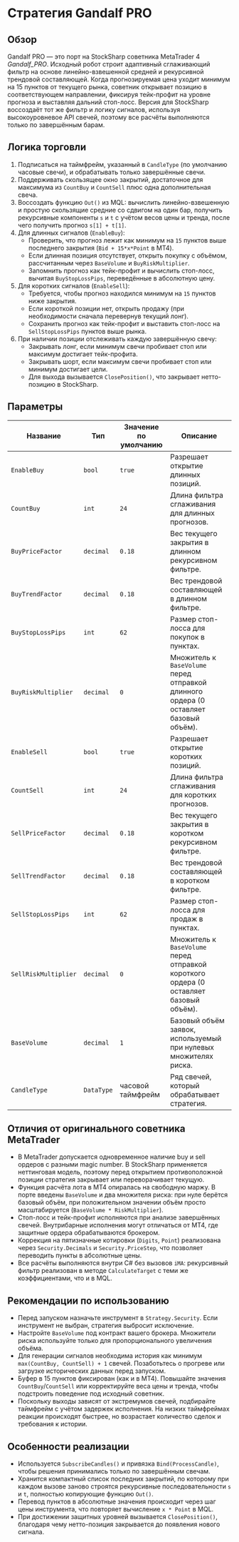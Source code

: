 # Стратегия Gandalf PRO

## Обзор
Gandalf PRO — это порт на StockSharp советника MetaTrader 4 *Gandalf_PRO*. Исходный робот строит адаптивный сглаживающий фильтр
на основе линейно-взвешенной средней и рекурсивной трендовой составляющей. Когда прогнозируемая цена уходит минимум на 15 пунктов
от текущего рынка, советник открывает позицию в соответствующем направлении, фиксируя тейк-профит на уровне прогноза и выставляя
дальний стоп-лосс. Версия для StockSharp воссоздаёт тот же фильтр и логику сигналов, используя высокоуровневое API свечей, поэтому
все расчёты выполняются только по завершённым барам.

## Логика торговли
1. Подписаться на таймфрейм, указанный в `CandleType` (по умолчанию часовые свечи), и обрабатывать только завершённые свечи.
2. Поддерживать скользящее окно закрытий, достаточное для максимума из `CountBuy` и `CountSell` плюс одна дополнительная свеча.
3. Воссоздать функцию `Out()` из MQL: вычислить линейно-взвешенную и простую скользящие средние со сдвигом на один бар, получить
   рекурсивные компоненты `s` и `t` с учётом весов цены и тренда, после чего получить прогноз `s[1] + t[1]`.
4. Для длинных сигналов (`EnableBuy`):
   - Проверить, что прогноз лежит как минимум на `15` пунктов выше последнего закрытия (`Bid + 15*x*Point` в MT4).
   - Если длинная позиция отсутствует, открыть покупку с объёмом, рассчитанным через `BaseVolume` и `BuyRiskMultiplier`.
   - Запомнить прогноз как тейк-профит и вычислить стоп-лосс, вычитая `BuyStopLossPips`, переведённые в абсолютную цену.
5. Для коротких сигналов (`EnableSell`):
   - Требуется, чтобы прогноз находился минимум на `15` пунктов ниже закрытия.
   - Если короткой позиции нет, открыть продажу (при необходимости сначала перевернув текущий лонг).
   - Сохранить прогноз как тейк-профит и выставить стоп-лосс на `SellStopLossPips` пунктов выше рынка.
6. При наличии позиции отслеживать каждую завершённую свечу:
   - Закрывать лонг, если минимум свечи пробивает стоп или максимум достигает тейк-профита.
   - Закрывать шорт, если максимум свечи пробивает стоп или минимум достигает цели.
   - Для выхода вызывается `ClosePosition()`, что закрывает нетто-позицию в StockSharp.

## Параметры
| Название | Тип | Значение по умолчанию | Описание |
| --- | --- | --- | --- |
| `EnableBuy` | `bool` | `true` | Разрешает открытие длинных позиций. |
| `CountBuy` | `int` | `24` | Длина фильтра сглаживания для длинных прогнозов. |
| `BuyPriceFactor` | `decimal` | `0.18` | Вес текущего закрытия в длинном рекурсивном фильтре. |
| `BuyTrendFactor` | `decimal` | `0.18` | Вес трендовой составляющей в длинном фильтре. |
| `BuyStopLossPips` | `int` | `62` | Размер стоп-лосса для покупок в пунктах. |
| `BuyRiskMultiplier` | `decimal` | `0` | Множитель к `BaseVolume` перед отправкой длинного ордера (0 оставляет базовый объём). |
| `EnableSell` | `bool` | `true` | Разрешает открытие коротких позиций. |
| `CountSell` | `int` | `24` | Длина фильтра сглаживания для коротких прогнозов. |
| `SellPriceFactor` | `decimal` | `0.18` | Вес текущего закрытия в коротком рекурсивном фильтре. |
| `SellTrendFactor` | `decimal` | `0.18` | Вес трендовой составляющей в коротком фильтре. |
| `SellStopLossPips` | `int` | `62` | Размер стоп-лосса для продаж в пунктах. |
| `SellRiskMultiplier` | `decimal` | `0` | Множитель к `BaseVolume` перед отправкой короткого ордера (0 оставляет базовый объём). |
| `BaseVolume` | `decimal` | `1` | Базовый объём заявок, используемый при нулевых множителях риска. |
| `CandleType` | `DataType` | часовой таймфрейм | Ряд свечей, который обрабатывает стратегия. |

## Отличия от оригинального советника MetaTrader
- В MetaTrader допускается одновременное наличие buy и sell ордеров с разными magic number. В StockSharp применяется неттинговая
  модель, поэтому перед открытием противоположной позиции стратегия закрывает или переворачивает текущую.
- Функция расчёта лота в MT4 опиралась на свободную маржу. В порте введены `BaseVolume` и два множителя риска: при нуле берётся
  базовый объём, при положительном значении объём просто масштабируется (`BaseVolume * RiskMultiplier`).
- Стоп-лосс и тейк-профит исполняются при анализе завершённых свечей. Внутрибарные исполнения могут отличаться от MT4, где
  защитные ордера обрабатываются брокером.
- Коррекция на пятизначные котировки (`Digits`, `Point`) реализована через `Security.Decimals` и `Security.PriceStep`, что позволяет
  переводить пункты в абсолютные цены.
- Все расчёты выполняются внутри C# без вызовов `iMA`: рекурсивный фильтр реализован в методе `CalculateTarget` с теми же
  коэффициентами, что и в MQL.

## Рекомендации по использованию
- Перед запуском назначьте инструмент в `Strategy.Security`. Если инструмент не выбран, стратегия выбросит исключение.
- Настройте `BaseVolume` под контракт вашего брокера. Множители риска используйте только для пропорционального увеличения объёма.
- Для генерации сигналов необходима история как минимум `max(CountBuy, CountSell) + 1` свечей. Позаботьтесь о прогреве или
  загрузке исторических данных перед запуском.
- Буфер в 15 пунктов фиксирован (как и в MT4). Повышайте значения `CountBuy`/`CountSell` или корректируйте веса цены и тренда,
  чтобы подстроить поведение под исходный советник.
- Поскольку выходы зависят от экстремумов свечей, подбирайте таймфрейм с учётом задержек исполнения. На низких таймфреймах реакции
  происходят быстрее, но возрастает количество сделок и требования к истории.

## Особенности реализации
- Используется `SubscribeCandles()` и привязка `Bind(ProcessCandle)`, чтобы решения принимались только по завершённым свечам.
- Хранится компактный список последних закрытий, по которому при каждом вызове заново строятся рекурсивные последовательности `s`
  и `t`, полностью копирующие функцию `Out()`.
- Перевод пунктов в абсолютные значения происходит через шаг цены инструмента, что повторяет вычисление `x * Point` в MQL.
- При достижении защитных уровней вызывается `ClosePosition()`, благодаря чему нетто-позиция закрывается до появления нового
  сигнала.
